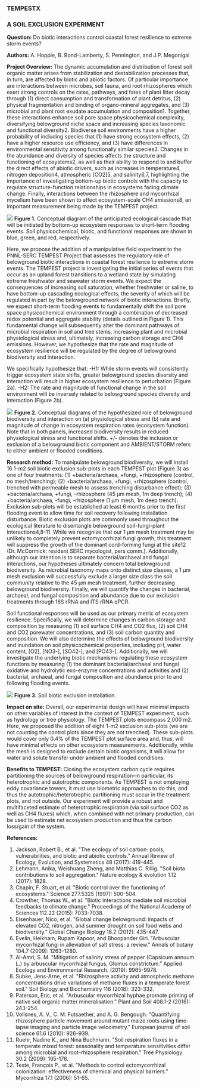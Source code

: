 ### TEMPESTX
### A SOIL EXCLUSION EXPERIMENT 

**Question:** Do biotic interactions control coastal forest resilience to extreme storm events?

**Authors:** A. Hopple, B. Bond-Lamberty, S. Pennington, and J.P. Megonigal

**Project Overview:** The dynamic accumulation and distribution of forest soil organic matter arises from stabilization and destabilization processes that, in turn, are affected by biotic and abiotic factors. Of particular importance are interactions between microbes, soil fauna, and root rhizospheres which exert strong controls on the rates, pathways, and fates of plant litter decay through (1) direct consumption and transformation of plant detritus, (2) physical fragmentation and binding of organo-mineral aggregates, and (3) microbial and plant root exudate accumulation and composition1. Together, these interactions enhance soil pore space physicochemical complexity, diversifying belowground niche space and increasing species taxonomic and functional diversity2. Biodiverse soil environments have a higher probability of including species that (1) have strong ecosystem effects, (2) have a higher resource use efficiency, and (3) have differences in environmental sensitivity among functionally similar species3. Changes in the abundance and diversity of species affects the structure and functioning of ecosystems2, as well as their ability to respond to and buffer the direct effects of abiotic drivers, such as increases in temperature4, nitrogen deposition4, atmospheric [CO2]5, and salinity6,7, highlighting the importance of investigating bottom-up biotic controls with the capacity to regulate structure-function relationships in ecosystems facing climate change. Finally, interactions between the rhizosphere and mycorrhizal mycelium have been shown to affect ecosystem-scale CH4 emissions8, an important measurement being made by the TEMPEST project.

![](https://github.com/PNNL-SERC-COMPASS/TEMPESTX/blob/master/Conceptual%20Figures/Ecosystem%20cascade.png)
**Figure 1.** Conceptual diagram of the anticipated ecological cascade that will be initiated by bottom-up ecosystem responses to short-term flooding events. Soil physicochemical, biotic, and functional responses are shown in blue, green, and red, respectively.

Here, we propose the addition of a manipulative field experiment to the PNNL-SERC TEMPEST Project that assesses the regulatory role of belowground biotic interactions in coastal forest resilience to extreme storm events. The TEMPEST project is investigating the initial series of events that occur as an upland forest transitions to a wetland state by simulating extreme freshwater and seawater storm events. We expect the consequences of increasing soil saturation, whether freshwater or saline, to have bottom-up cascading ecological effects, the severity of which will be regulated in part by the belowground network of biotic interactions. Briefly, we expect short-term flooding events to fundamentally shift the soil pore space physicochemical environment through a combination of decreased redox potential and aggregate stability (details outlined in Figure 1). This fundamental change will subsequently alter the dominant pathways of microbial respiration in soil and tree stems, increasing plant and microbial physiological stress and, ultimately, increasing carbon storage and CH4 emissions. However, we hypothesize that the rate and magnitude of ecosystem resilience will be regulated by the degree of belowground biodiversity and interaction.

We specifically hypothesize that:
  -H1: While storm events will consistently trigger ecosystem state shifts, greater belowground species diversity and interaction will result in higher ecosystem resilience to perturbation (Figure 2a).
  -H2: The rate and magnitude of functional change in the soil environment will be inversely related to belowground species diversity and interaction (Figure 2b).
  
  ![](https://github.com/PNNL-SERC-COMPASS/TEMPESTX/blob/master/Conceptual%20Figures/Functional%20response.png)
**Figure 2.** Conceptual diagrams of the hypothesized role of belowground biodiversity and interaction on (a) physiological stress and (b) rate and magnitude of change in ecosystem respiration rates (ecosystem function). Note that in both panels, increased biodiversity results in reduced physiological stress and functional shifts. +/- denotes the inclusion or exclusion of a belowground biotic component and AMBIENT/STORM refers to either ambient or flooded conditions. 

**Research method:** To manipulate belowground biodiversity, we will install 16 1-m2 soil biotic exclusion sub-plots in each TEMPEST plot (Figure 3) as one of four treatments: (1) +bacteria/archaea, +fungi, +rhizosphere (control, no mesh/trenching); (2) +bacteria/archaea, +fungi, +rhizosphere (control, trenched with permeable mesh to assess trenching disturbance effect); (3) +bacteria/archaea, +fungi, -rhizosphere (45 µm mesh, 1m deep trench); (4) +bacteria/archaea, -fungi, -rhizosphere (1 µm mesh, 1m deep trench). Exclusion sub-plots will be established at least 6 months prior to the first flooding event to allow time for soil recovery following installation disturbance. Biotic exclusion plots are commonly used throughout the ecological literature to disentangle belowground soil-fungi-plant interactions4,8-11. While we recognize that our 1 µm mesh treatment may be unlikely to completely prevent ectomycorrhizal fungi growth, this treatment will suppress the growth of the dominant cord-forming fungi at the site12 (Dr. McCormick: resident SERC mycologist, pers comm.). Additionally, although our intention is to separate bacterial/archaeal and fungal interactions, our hypotheses ultimately concern total belowground biodiversity. As microbial taxonomy maps onto distinct size classes, a 1 µm mesh exclusion will successfully exclude a larger size class the soil community relative to the 45 µm mesh treatment, further decreasing belowground biodiversity. Finally, we will quantify the changes in bacterial, archaeal, and fungal composition and abundance due to our exclusion treatments through 16S rRNA and ITS rRNA qPCR.

Soil functional responses will be used as our primary metric of ecosystem resilience. Specifically, we will determine changes in carbon storage and composition by measuring (1) soil surface CH4 and CO2 flux, (2) soil CH4 and CO2 porewater concentrations, and (3) soil carbon quantity and composition. We will also determine the effects of belowground biodiversity and inundation on soil physicochemical properties, including pH, water content, [O2], [NO3-], [SO42-], and [PO43-]. Additionally, we will investigate the underlying biotic mechanisms regulating these ecosystem functions by measuring (1) the dominant bacterial/archaeal and fungal oxidative and hydrolytic exo-enzyme concentrations and activities and (2) bacterial, archaeal, and fungal composition and abundance prior to and following flooding events.

![](https://github.com/PNNL-SERC-COMPASS/TEMPESTX/blob/master/Conceptual%20Figures/PlotInstall.png)
**Figure 3.** Soil biotic exclusion installation.

**Impact on site:** Overall, our experimental design will have minimal impacts on other variables of interest in the context of TEMPEST experiment, such as hydrology or tree physiology. The TEMPEST plots encompass 2,000 m2. Here, we proposed the addition of eight 1-m2 exclusion sub-plots (we are not counting the control plots since they are not trenched). These sub-plots would cover only 0.4% of the TEMPEST plot surface area and, thus, will have minimal effects on other ecosystem measurements. Additionally, while the mesh is designed to exclude certain biotic organisms, it will allow for water and solute transfer under ambient and flooded conditions. 

**Benefits to TEMPEST:** Closing the ecosystem carbon cycle requires partitioning the sources of belowground respiration–in particular, its heterotrophic and autotrophic components. As TEMPEST is not employing eddy covariance towers, it must use biometric approaches to do this, and thus the autotrophic/heterotrophic partitioning must occur in the treatment plots, and not outside. Our experiment will provide a robust and multifaceted estimate of heterotrophic respiration (via soil surface CO2 as well as CH4 fluxes) which, when combined with net primary production, can be used to estimate net ecosystem production and thus the carbon loss/gain of the system.

**References:**
1.	Jackson, Robert B., et al. "The ecology of soil carbon: pools, vulnerabilities, and biotic and abiotic controls." Annual Review of Ecology, Evolution, and Systematics 48 (2017): 419-445.
2.	Lehmann, Anika, Weishuang Zheng, and Matthias C. Rillig. "Soil biota contributions to soil aggregation." Nature ecology & evolution 1.12 (2017): 1828.
3.	Chapin, F. Stuart, et al. "Biotic control over the functioning of ecosystems." Science 277.5325 (1997): 500-504.
4.	Crowther, Thomas W., et al. "Biotic interactions mediate soil microbial feedbacks to climate change." Proceedings of the National Academy of Sciences 112.22 (2015): 7033-7038.
5.	Eisenhauer, Nico, et al. "Global change belowground: impacts of elevated CO2, nitrogen, and summer drought on soil food webs and biodiversity." Global Change Biology 18.2 (2012): 435-447.
6.	Evelin, Heikham, Rupam Kapoor, and Bhoopander Giri. "Arbuscular mycorrhizal fungi in alleviation of salt stress: a review." Annals of botany 104.7 (2009): 1263-1280.
7.	Al-Amri, S. M. "Mitigation of salinity stress of pepper (Capsicum annuum L.) by arbuscular mycorrhizal fungus, Glomus constrictum.” Applied Ecology and Environmental Research. (2019): 9965-9978.
8.	Subke, Jens-Arne, et al. "Rhizosphere activity and atmospheric methane concentrations drive variations of methane fluxes in a temperate forest soil." Soil Biology and Biochemistry 116 (2018): 323-332.
9.	Paterson, Eric, et al. "Arbuscular mycorrhizal hyphae promote priming of native soil organic matter mineralisation." Plant and Soil 408.1-2 (2016): 243-254.
10.	Vollsnes, A. V., C. M. Futsaether, and A. G. Bengough. "Quantifying rhizosphere particle movement around mutant maize roots using time‐lapse imaging and particle image velocimetry." European journal of soil science 61.6 (2010): 926-939.
11.	Ruehr, Nadine K., and Nina Buchmann. "Soil respiration fluxes in a temperate mixed forest: seasonality and temperature sensitivities differ among microbial and root–rhizosphere respiration." Tree Physiology 30.2 (2009): 165-176.
12.	Teste, François P., et al. "Methods to control ectomycorrhizal colonization: effectiveness of chemical and physical barriers." Mycorrhiza 17.1 (2006): 51-65.
